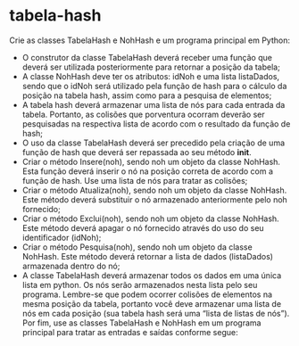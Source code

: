 # tabela-hash
Crie as classes TabelaHash e NohHash e um programa principal em Python:
- O construtor da classe TabelaHash deverá receber uma função que deverá ser utilizada posteriormente
para retornar a posição da tabela;
- A classe NohHash deve ter os atributos: idNoh e uma lista listaDados, sendo que o idNoh será
utilizado pela função de hash para o cálculo da posição na tabela hash, assim como para a pesquisa de
elementos;
- A tabela hash deverá armazenar uma lista de nós para cada entrada da tabela. Portanto, as colisões que
porventura ocorram deverão ser pesquisadas na respectiva lista de acordo com o resultado da função de
hash;
- O uso da classe TabelaHash deverá ser precedido pela criação de uma função de hash que deverá ser
repassada ao seu método __init__.
- Criar o método Insere(noh), sendo noh um objeto da classe NohHash. Esta função deverá inserir o nó
na posição correta de acordo com a função de hash. Use uma lista de nós para tratar as colisões;
- Criar o método Atualiza(noh), sendo noh um objeto da classe NohHash. Este método deverá substituir
o nó armazenado anteriormente pelo noh fornecido;
- Criar o método Exclui(noh), sendo noh um objeto da classe NohHash. Este método deverá apagar o nó
fornecido através do uso do seu identificador (idNoh);
- Criar o método Pesquisa(noh), sendo noh um objeto da classe NohHash. Este método deverá retornar a
lista de dados (listaDados) armazenada dentro do nó;
- A classe TabelaHash deverá armazenar todos os dados em uma única lista em python. Os nós serão
armazenados nesta lista pelo seu programa. Lembre-se que podem ocorrer colisões de elementos na
mesma posição da tabela, portanto você deve armazenar uma lista de nós em cada posição (sua tabela
hash será uma “lista de listas de nós”).
Por fim, use as classes TabelaHash e NohHash em um programa principal para tratar as entradas e
saídas conforme segue:
